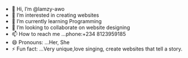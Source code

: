 - 👋 Hi, I’m @lamzy-awo
- 👀 I’m interested in creating websites
- 🌱 I’m currently learning Programming
- 💞️ I’m looking to collaborate on website designing
- 📫 How to reach me ...phone:+234 8123959185
- 😄 Pronouns: ...Her, She
- ⚡ Fun fact: ...Very unique,love singing, create websites that tell a story.

<!---
lamzy-awo/lamzy-awo is a ✨ special ✨ repository because its `README.md` (this file) appears on your GitHub profile.
You can click the Preview link to take a look at your changes.
--->
